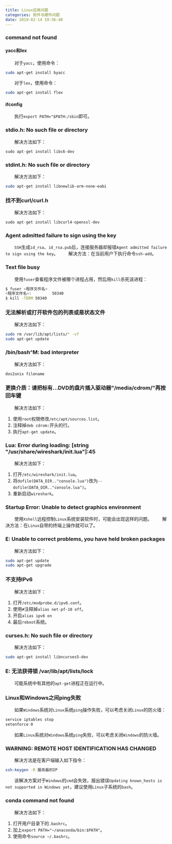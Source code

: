 ```yaml
---
title: Linux应用问题
categories: 软件与硬件问题
date: 2019-02-14 19:36:40
---
```

### command not found

#### yacc和lex

&emsp;&emsp;对于`yacc`，使用命令：<!--more-->

``` bash
sudo apt-get install byacc
```

&emsp;&emsp;对于`lex`，使用命令：

``` bash
sudo apt-get install flex
```

#### ifconfig

&emsp;&emsp;执行`export PATH="$PATH:/sbin`即可。

### stdio.h: No such file or directory

&emsp;&emsp;解决方法如下：

``` cpp
sudo apt-get install libc6-dev
```

### stdint.h: No such file or directory

&emsp;&emsp;解决方法如下：

``` bash
sudo apt-get install libnewlib-arm-none-eabi
```

### 找不到curl/curl.h

&emsp;&emsp;解决方法如下：

``` cpp
sudo apt-get install libcurl4-openssl-dev
```

### Agent admitted failure to sign using the key

&emsp;&emsp;`SSH`生成`id_rsa`、`id_rsa.pub`后，连接服务器却报错`Agent admitted failure to sign using the key`。
&emsp;&emsp;解决方法：在当前用户下执行命令`ssh-add`。

### Text file busy

&emsp;&emsp;使用`fuser`查看程序文件被哪个进程占用，然后用`kill`杀死该进程：

``` bash
$ fuser <程序文件名>
<程序文件名>:         50340
$ kill -TERM 50340
```

### 无法解析或打开软件包的列表或是状态文件

&emsp;&emsp;解决方法如下：

``` bash
sudo rm /var/lib/apt/lists/* -vf
sudo apt-get update
```

### /bin/bash^M: bad interpreter

&emsp;&emsp;解决方法如下：

``` bash
dos2unix filename
```

### 更换介质：请把标有...DVD的盘片插入驱动器&#34;/media/cdrom/&#34;再按回车键

&emsp;&emsp;解决方法如下：

1. 使用`root`权限修改`/etc/apt/sources.list`。
2. 注释掉`deb cdrom:`开头的行。
3. 执行`apt-get update`。

### Lua: Error during loading: \[string &#34;/usr/share/wireshark/init.lua&#34;\]:45

&emsp;&emsp;解决方法如下：

1. 打开`/etc/wireshark/init.lua`。
2. 将`dofile(DATA_DIR.."console.lua")`改为`--dofile(DATA_DIR.."console.lua")`。
3. 重新启动`wireshark`。

### Startup Error: Unable to detect graphics environment

&emsp;&emsp;使用`Xshell`远程控制`Linux`系统安装软件时，可能会出现这样的问题。
&emsp;&emsp;解决方法：在`Linux`自带的终端上操作就可以了。

### E: Unable to correct problems, you have held broken packages

&emsp;&emsp;解决方法如下：

``` bash
sudo apt-get update
sudo apt-get upgrade
```

### 不支持IPv6

&emsp;&emsp;解决方法如下：

1. 打开`/etc/modprobe.d/ipv6.conf`。
2. 使用`#`注释掉`alias net-pf-10 off`。
3. 开启`alias ipv6 on`
4. 最后`reboot`系统。

### curses.h: No such file or directory

&emsp;&emsp;解决方法如下：

``` bash
sudo apt-get install libncurses5-dev
```

### E: 无法获得锁 /var/lib/apt/lists/lock

&emsp;&emsp;可能系统中有其他的`apt-get`进程正在运行中。

### Linux和Windows之间ping失败

&emsp;&emsp;如果`Windows`系统对`Linux`系统`ping`操作失败，可以考虑关闭`Linux`的防火墙：

``` bash
service iptables stop
setenforce 0
```

&emsp;&emsp;如果`Linux`系统对`Windows`系统`ping`失败，可以考虑关闭`Windows`的防火墙。

### WARNING: REMOTE HOST IDENTIFICATION HAS CHANGED

&emsp;&emsp;解决方法是在客户端输入如下指令：

``` bash
ssh-keygen -R 服务器的IP
```

&emsp;&emsp;该解决方案对于`Windows`的`cmd`会失效，报出错误`Updating known_hosts is not supported in Windows yet`，建议使用`Linux`子系统的`bash`。

### conda command not found

&emsp;&emsp;解决方法如下：

1. 打开用户目录下的`.bashrc`。
2. 加上`export PATH="~/anaconda/bin:$PATH"`。
3. 使用命令`source ~/.bashrc`。